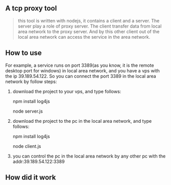 **A tcp proxy tool**
---
> this tool is written with nodejs, it contains a client and a server. The server play a role of proxy server. The client transfer data from local area network to the proxy server. And by this other client out of the local area network can access the service in the area network.

**How to use**
---
For example, a service runs on port 3389(as you know, it is the remote desktop port for windows) in local area network, and you have a vps with the ip 39.189.54.122. So you can connect the port 3389 in the local area network by follow steps:

1. download the project to your vps, and type follows:

    npm install log4js

    node server.js

2. download the project to the pc in the local area network, and type follows:

    npm install log4js

    node client.js

3. you can control the pc in the local area network by any other pc with the addr:39.189.54.122:3389


**How did it work**
---
